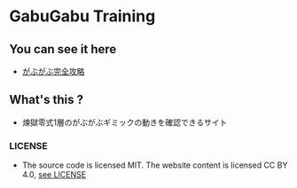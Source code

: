 # GabuGabu Training
## You can see it here
- [がぶがぶ完全攻略](https://quiet-praline-e7ca33.netlify.app/)
## What's this ?
- 煉獄零式1層のがぶがぶギミックの動きを確認できるサイト
### LICENSE
- The source code is licensed MIT. The website content is licensed CC BY 4.0, [see LICENSE](https://github.com/yuu-sky20/gabugabu/blob/master/LICENSE)